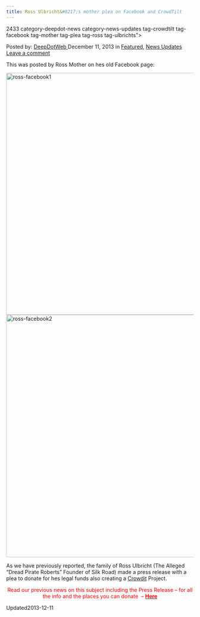 ```yaml
---
title: Ross Ulbricht&#8217;s mother plea on Facebook and CrowdTilt
---
```

2433 category-deepdot-news category-news-updates tag-crowdtilt tag-facebook tag-mother tag-plea tag-ross tag-ulbrichts">

<p class="post-meta">
<span>Posted by: <a href="https://www.deepdotweb.com/author/admin/" title="">DeepDotWeb </a></span>
<span>December 11, 2013</span>
<span>in <a href="https://www.deepdotweb.com/category/deepdot-news/" rel="category tag">Featured</a>, <a href="https://www.deepdotweb.com/category/news-updates/" rel="category tag">News Updates</a></span>
<span><a href="https://www.deepdotweb.com/2013/12/11/ross-ulbrichts-mother-plea-on-facebook-and-crowdtilt/#respond">Leave a comment</a></span>
</p>
<div class="clear"></div>
<div class="entry">
<p>This was posted by Ross Mother on hes old Facebook page:</p>
<p><a href="http://www.deepdotweb.com/wp-content/uploads/2013/12/ross-facebook1.png"><img class="aligncenter size-full wp-image-2434" alt="ross-facebook1" src="https://www.deepdotweb.com/wp-content/uploads/2013/12/ross-facebook1.png" width="568" height="649" srcset="https://www.deepdotweb.com/wp-content/uploads/2013/12/ross-facebook1.png 568w, https://www.deepdotweb.com/wp-content/uploads/2013/12/ross-facebook1-263x300.png 263w" sizes="(max-width: 568px) 100vw, 568px"/></a><a href="http://www.deepdotweb.com/wp-content/uploads/2013/12/ross-facebook2.png"><img class="aligncenter size-full wp-image-2435" alt="ross-facebook2" src="https://www.deepdotweb.com/wp-content/uploads/2013/12/ross-facebook2.png" width="566" height="651" srcset="https://www.deepdotweb.com/wp-content/uploads/2013/12/ross-facebook2.png 566w, https://www.deepdotweb.com/wp-content/uploads/2013/12/ross-facebook2-261x300.png 261w" sizes="(max-width: 566px) 100vw, 566px"/></a></p>
<p>As we have previously reported, the family of Ross Ulbricht (The Alleged &#8220;Dread Pirate Roberts&#8221; Founder of Silk Road) made a press release with a plea to donate for hes legal funds also creating a <a href="https://www.crowdtilt.com/campaigns/legal-defense-fund-for-ross-ulbricht" target="_blank">Crowdit</a> Project.</p>
<p style="text-align: center;"><span style="color: #ff0000;">Read our previous news on this subject including the Press Release &#8211; for all the info and the places you can donate  &#8211; <a href="http://www.deepdotweb.com/2013/11/21/press-release-family-of-alleged-silk-road-operator-ross-ulbricht-launches-legal-defense-fund/" target="_blank"><span style="color: #ff0000;"><strong>Here</strong></span></a></span></p>
</div>
<span style="display:none"><a href="https://www.deepdotweb.com/tag/crowdtilt/" rel="tag">crowdtilt</a> <a href="https://www.deepdotweb.com/tag/facebook/" rel="tag">facebook</a> <a href="https://www.deepdotweb.com/tag/mother/" rel="tag">mother</a> <a href="https://www.deepdotweb.com/tag/plea/" rel="tag">plea</a> <a href="https://www.deepdotweb.com/tag/ross/" rel="tag">ross</a> <a href="https://www.deepdotweb.com/tag/ulbrichts/" rel="tag">ulbrichts</a></span> 
Updated2013-12-11